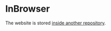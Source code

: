 # InBrowser

The website is stored [inside another repository](https://github.com/inbrowser/inbrowser.github.io).